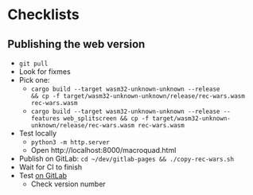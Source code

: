 # Checklists

## Publishing the web version

- `git pull`
- Look for fixmes
- Pick one:
  - `cargo build --target wasm32-unknown-unknown --release                            && cp -f target/wasm32-unknown-unknown/release/rec-wars.wasm rec-wars.wasm`
  - `cargo build --target wasm32-unknown-unknown --release --features web_splitscreen && cp -f target/wasm32-unknown-unknown/release/rec-wars.wasm rec-wars.wasm`
- Test locally
  - `python3 -m http.server`
  - Open http://localhost:8000/macroquad.html
- Publish on GitLab: `cd ~/dev/gitlab-pages && ./copy-rec-wars.sh`
- Wait for CI to finish
- Test [on GitLab](https://martin-t.gitlab.io/gitlab-pages/rec-wars/macroquad.html)
  - Check version number

